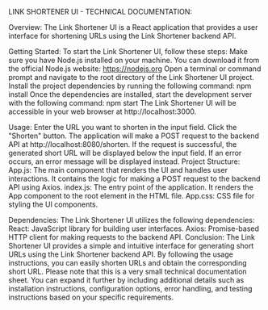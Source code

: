 LINK SHORTENER UI - TECHNICAL DOCUMENTATION:

Overview:
The Link Shortener UI is a React application that provides a user interface for shortening URLs using the Link Shortener backend API.

Getting Started:
To start the Link Shortener UI, follow these steps:
Make sure you have Node.js installed on your machine. You can download it from the official Node.js website: https://nodejs.org
Open a terminal or command prompt and navigate to the root directory of the Link Shortener UI project.
Install the project dependencies by running the following command:
npm install
Once the dependencies are installed, start the development server with the following command:
npm start
The Link Shortener UI will be accessible in your web browser at http://localhost:3000.

Usage:
Enter the URL you want to shorten in the input field.
Click the "Shorten" button.
The application will make a POST request to the backend API at http://localhost:8080/shorten.
If the request is successful, the generated short URL will be displayed below the input field.
If an error occurs, an error message will be displayed instead.
Project Structure:
App.js: The main component that renders the UI and handles user interactions. It contains the logic for making a POST request to the backend API using Axios.
index.js: The entry point of the application. It renders the App component to the root element in the HTML file.
App.css: CSS file for styling the UI components.

Dependencies:
The Link Shortener UI utilizes the following dependencies:
React: JavaScript library for building user interfaces.
Axios: Promise-based HTTP client for making requests to the backend API.
Conclusion:
The Link Shortener UI provides a simple and intuitive interface for generating short URLs using the Link Shortener backend API. By following the usage instructions, you can easily shorten URLs and obtain the corresponding short URL.
Please note that this is a very small technical documentation sheet. You can expand it further by including additional details such as installation instructions, configuration options, error handling, and testing instructions based on your specific requirements.
